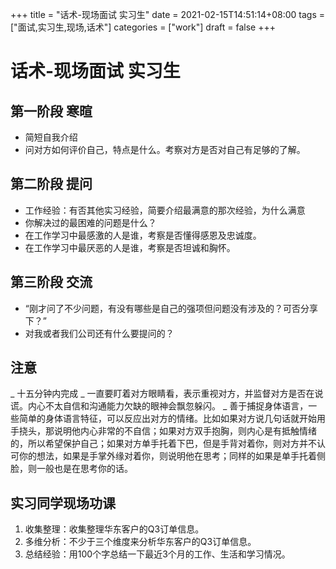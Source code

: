 +++
title = "话术-现场面试 实习生"
date = 2021-02-15T14:51:14+08:00
tags = ["面试,实习生,现场,话术"]
categories = ["work"]
draft = false
+++

# 话术-现场面试 实习生

## 第一阶段 寒暄
- 简短自我介绍
- 问对方如何评价自己，特点是什么。考察对方是否对自己有足够的了解。
## 第二阶段 提问
- 工作经验：有否其他实习经验，简要介绍最满意的那次经验，为什么满意
- 你解决过的最困难的问题是什么？
- 在工作学习中最感激的人是谁，考察是否懂得感恩及忠诚度。
- 在工作学习中最厌恶的人是谁，考察是否坦诚和胸怀。
## 第三阶段 交流
- “刚才问了不少问题，有没有哪些是自己的强项但问题没有涉及的？可否分享下？”
- 对我或者我们公司还有什么要提问的？
## 注意
_ 十五分钟内完成
_ 一直要盯着对方眼睛看，表示重视对方，并监督对方是否在说谎。内心不太自信和沟通能力欠缺的眼神会飘忽躲闪。
_ 善于捕捉身体语言，一些简单的身体语言特征，可以反应出对方的情绪。比如如果对方说几句话就开始用手挠头，那说明他内心非常的不自信；如果对方双手抱胸，则内心是有抵触情绪的，所以希望保护自己；如果对方单手托着下巴，但是手背对着你，则对方并不认可你的想法，如果是手掌外缘对着你，则说明他在思考；同样的如果是单手托着侧脸，则一般也是在思考你的话。

## 实习同学现场功课
1. 收集整理：收集整理华东客户的Q3订单信息。
1. 多维分析：不少于三个维度来分析华东客户的Q3订单信息。
1. 总结经验：用100个字总结一下最近3个月的工作、生活和学习情况。